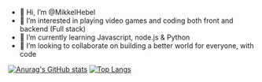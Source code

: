 - 👋 Hi, I’m @MikkelHebel
- 👀 I’m interested in playing video games and coding both front and backend (Full stack)
- 🌱 I’m currently learning Javascript, node.js & Python
- 💞️ I’m looking to collaborate on building a better world for everyone, with code

[![Anurag's GitHub stats](https://github-readme-stats.vercel.app/api?username=MikkelHebel?theme=GRADIENT)](https://github.com/anuraghazra/github-readme-stats)
[![Top Langs](https://github-readme-stats.vercel.app/api/top-langs/?username=MikkelHebel&layout=compact)](https://github.com/anuraghazra/github-readme-stats)

<!---
MikkelHebel/MikkelHebel is a ✨ special ✨ repository because its `README.md` (this file) appears on your GitHub profile.
You can click the Preview link to take a look at your changes.
--->
